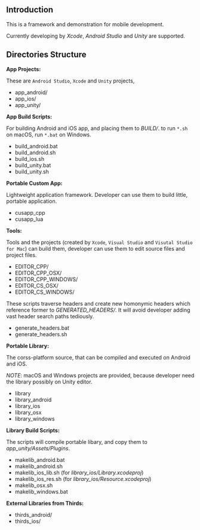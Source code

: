 ## Introduction

This is a framework and demonstration for mobile development.

Currently developing by
*Xcode*, *Android Studio* and *Unity* are supported.

## Directories Structure

**App Projects:**

These are `Android Studio`, `Xcode` and `Unity` projects,

* app_android/
* app_ios/
* app_unity/

**App Build Scripts:**

For building Android and iOS app, and placing them to *BUILD/*.
to run `*.sh` on macOS, run `*.bat` on Windows.

* build_android.bat
* build_android.sh
* build_ios.sh
* build_unity.bat
* build_unity.sh

**Portable Custom App:**

Lightweight application framework.
Developer can use them to build little, portable application.

* cusapp_cpp
* cusapp_lua

**Tools:**

Tools and the projects
(created by `Xcode`, `Visual Studio` and `Visutal Studio for Mac`)
can build them,
developer can use them to edit source files and project files.

* EDITOR_CPP/
* EDITOR_CPP_OSX/
* EDITOR_CPP_WINDOWS/
* EDITOR_CS_OSX/
* EDITOR_CS_WINDOWS/

These scripts traverse headers and create new homonymic headers
which reference former to *GENERATED_HEADERS/*.
It will avoid developer adding vast header search paths tediously.

* generate_headers.bat
* generate_headers.sh

**Portable Library:**

The corss-platform source,
that can be compiled and executed on Android and iOS.

*NOTE*: macOS and Windows projects are provided,
because developer need the library possibly on Unity editor.

* library
* library_android
* library_ios
* library_osx
* library_windows

**Library Build Scripts:**

The scripts will compile portable libary,
and copy them to *app_unity/Assets/Plugins*.

* makelib_android.bat
* makelib_android.sh
* makelib_ios_lib.sh (for *library_ios/Library.xcodeproj*)
* makelib_ios_res.sh (for *library_ios/Resource.xcodeproj*)
* makelib_osx.sh
* makelib_windows.bat

**External Libraries from Thirds:**

* thirds_android/
* thirds_ios/

